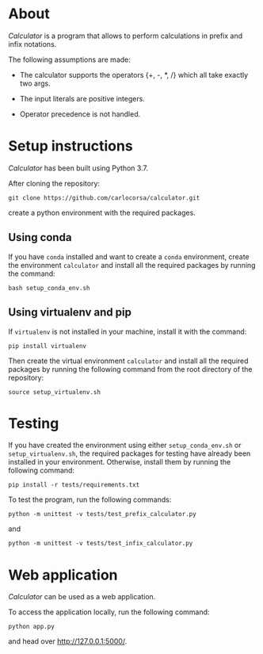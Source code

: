 # About

*Calculator* is a program that allows to perform calculations in prefix and infix notations.

The following assumptions are made:

* The calculator supports the operators {+, -, *, /} which all take exactly two args.

* The input literals are positive integers.

* Operator precedence is not handled.

# Setup instructions

*Calculator* has been built using Python 3.7.

After cloning the repository:

```
git clone https://github.com/carlocorsa/calculator.git
```

create a python environment with the required packages.

## Using conda

If you have `conda` installed and want to create a `conda` environment, create the environment `calculator` and install all the required packages by running the command:

```
bash setup_conda_env.sh
```

## Using virtualenv and pip

If `virtualenv` is not installed in your machine, install it with the command:

```
pip install virtualenv
```

Then create the virtual environment `calculator` and install all the required packages by running the following command from the root directory of the repository:

```
source setup_virtualenv.sh
```

# Testing
If you have created the environment using either `setup_conda_env.sh` or `setup_virtualenv.sh`, the required packages for testing have already been installed in your environment. Otherwise, install them by running the following command:

```
pip install -r tests/requirements.txt
``` 

To test the program, run the following commands:

```
python -m unittest -v tests/test_prefix_calculator.py
```
and
```
python -m unittest -v tests/test_infix_calculator.py
```

# Web application
*Calculator* can be used as a web application.

To access the application locally, run the following command:

```
python app.py
```

and head over http://127.0.0.1:5000/.
